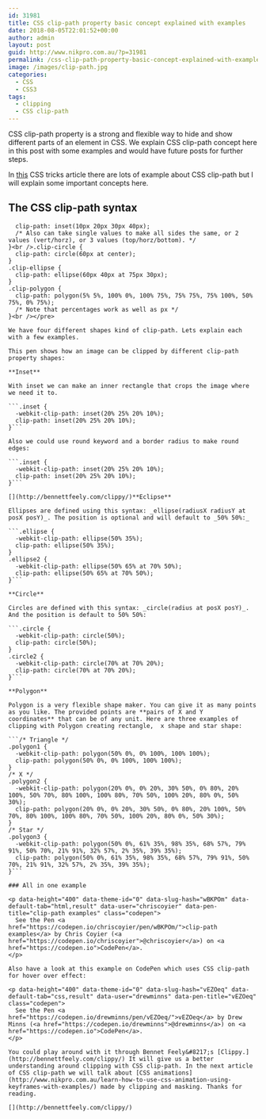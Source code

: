 ```yaml
---
id: 31981
title: CSS clip-path property basic concept explained with examples
date: 2018-08-05T22:01:52+00:00
author: admin
layout: post
guid: http://www.nikpro.com.au/?p=31981
permalink: /css-clip-path-property-basic-concept-explained-with-examples/
image: /images/clip-path.jpg
categories:
  - CSS
  - CSS3
tags:
  - clipping
  - CSS clip-path
---
```

CSS clip-path property is a strong and flexible way to hide and show different parts of an element in CSS. We explain CSS clip-path concept here in this post with some examples and would have future posts for further steps.

In <a href="https://css-tricks.com/clipping-masking-css/" target="_blank" rel="noopener noreferrer">this</a> CSS tricks article there are lots of example about CSS clip-path but I will explain some important concepts here.

## The CSS clip-path syntax



```.clip-inset {
  clip-path: inset(10px 20px 30px 40px);
  /* Also can take single values to make all sides the same, or 2 values (vert/horz), or 3 values (top/horz/bottom). */
}<br />.clip-circle {
  clip-path: circle(60px at center);
}
.clip-ellipse {
  clip-path: ellipse(60px 40px at 75px 30px);
}
.clip-polygon {
  clip-path: polygon(5% 5%, 100% 0%, 100% 75%, 75% 75%, 75% 100%, 50% 75%, 0% 75%);
  /* Note that percentages work as well as px */
}<br /></pre>

We have four different shapes kind of clip-path. Lets explain each with a few examples.

This pen shows how an image can be clipped by different clip-path property shapes:

**Inset**

With inset we can make an inner rectangle that crops the image where we need it to.

```.inset {
  -webkit-clip-path: inset(20% 25% 20% 10%);
  clip-path: inset(20% 25% 20% 10%);
}```

Also we could use round keyword and a border radius to make round edges:

```.inset {
  -webkit-clip-path: inset(20% 25% 20% 10%);
  clip-path: inset(20% 25% 20% 10%);
}```

[](http://bennettfeely.com/clippy/)**Eclipse**

Ellipses are defined using this syntax: _ellipse(radiusX radiusY at posX posY)_. The position is optional and will default to _50% 50%:_

```.ellipse {
  -webkit-clip-path: ellipse(50% 35%);
  clip-path: ellipse(50% 35%);
}
.ellipse2 {
  -webkit-clip-path: ellipse(50% 65% at 70% 50%);
  clip-path: ellipse(50% 65% at 70% 50%);
}```

**Circle**

Circles are defined with this syntax: _circle(radius at posX posY)_. And the position is default to 50% 50%:

```.circle {
  -webkit-clip-path: circle(50%);
  clip-path: circle(50%);
}
.circle2 {
  -webkit-clip-path: circle(70% at 70% 20%);
  clip-path: circle(70% at 70% 20%);
}```

**Polygon**

Polygon is a very flexible shape maker. You can give it as many points as you like. The provided points are **pairs of X and Y coordinates** that can be of any unit. Here are three examples of clipping with Polygon creating rectangle,  x shape and star shape:

```/* Triangle */
.polygon1 {
  -webkit-clip-path: polygon(50% 0%, 0% 100%, 100% 100%);
  clip-path: polygon(50% 0%, 0% 100%, 100% 100%);
}
/* X */
.polygon2 {
  -webkit-clip-path: polygon(20% 0%, 0% 20%, 30% 50%, 0% 80%, 20% 100%, 50% 70%, 80% 100%, 100% 80%, 70% 50%, 100% 20%, 80% 0%, 50% 30%);
  clip-path: polygon(20% 0%, 0% 20%, 30% 50%, 0% 80%, 20% 100%, 50% 70%, 80% 100%, 100% 80%, 70% 50%, 100% 20%, 80% 0%, 50% 30%);
}
/* Star */
.polygon3 {
  -webkit-clip-path: polygon(50% 0%, 61% 35%, 98% 35%, 68% 57%, 79% 91%, 50% 70%, 21% 91%, 32% 57%, 2% 35%, 39% 35%);
  clip-path: polygon(50% 0%, 61% 35%, 98% 35%, 68% 57%, 79% 91%, 50% 70%, 21% 91%, 32% 57%, 2% 35%, 39% 35%);
}```

### All in one example

<p data-height="400" data-theme-id="0" data-slug-hash="wBKPOm" data-default-tab="html,result" data-user="chriscoyier" data-pen-title="clip-path examples" class="codepen">
  See the Pen <a href="https://codepen.io/chriscoyier/pen/wBKPOm/">clip-path examples</a> by Chris Coyier (<a href="https://codepen.io/chriscoyier">@chriscoyier</a>) on <a href="https://codepen.io">CodePen</a>.
</p>

Also have a look at this example on CodePen which uses CSS clip-path for hover over effect:

<p data-height="400" data-theme-id="0" data-slug-hash="vEZOeq" data-default-tab="css,result" data-user="drewminns" data-pen-title="vEZOeq" class="codepen">
  See the Pen <a href="https://codepen.io/drewminns/pen/vEZOeq/">vEZOeq</a> by Drew Minns (<a href="https://codepen.io/drewminns">@drewminns</a>) on <a href="https://codepen.io">CodePen</a>.
</p>

You could play around with it through Bennet Feely&#8217;s [Clippy.](http://bennettfeely.com/clippy/) It will give us a better understanding around clipping with CSS clip-path. In the next article of CSS clip-path we will talk about [CSS animations](http://www.nikpro.com.au/learn-how-to-use-css-animation-using-keyframes-with-examples/) made by clipping and masking. Thanks for reading.

[](http://bennettfeely.com/clippy/)